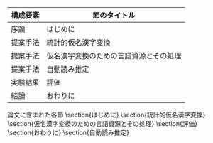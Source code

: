 構成要素 | 節のタイトル
 --- | --- 
序論 | はじめに
提案手法 | 統計的仮名漢字変換
提案手法 | 仮名漢字変換のための言語資源とその処理
提案手法 | 自動読み推定
実験結果 | 評価
結論 | おわりに

論文に含まれた各節
\section{はじめに}
\section{統計的仮名漢字変換}
\section{仮名漢字変換のための言語資源とその処理}
\section{評価}
\section{おわりに}
\section{自動読み推定}
